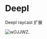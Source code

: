 # Deepl
Deepl raycast 扩展


![wOJJWZ.](https://zuoban-markdown.oss-cn-beijing.aliyuncs.com/uPic/2022/06/wOJJWZ..png)
